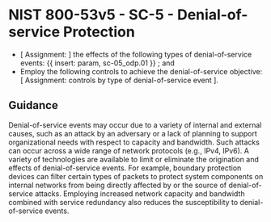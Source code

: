 # NIST 800-53v5 - SC-5 - Denial-of-service Protection
-  \[ Assignment:  \] the effects of the following types of denial-of-service events: {{ insert: param, sc-05_odp.01 }} ; and
- Employ the following controls to achieve the denial-of-service objective: \[ Assignment: controls by type of denial-of-service event \].
## Guidance
Denial-of-service events may occur due to a variety of internal and external causes, such as an attack by an adversary or a lack of planning to support organizational needs with respect to capacity and bandwidth. Such attacks can occur across a wide range of network protocols (e.g., IPv4, IPv6). A variety of technologies are available to limit or eliminate the origination and effects of denial-of-service events. For example, boundary protection devices can filter certain types of packets to protect system components on internal networks from being directly affected by or the source of denial-of-service attacks. Employing increased network capacity and bandwidth combined with service redundancy also reduces the susceptibility to denial-of-service events.